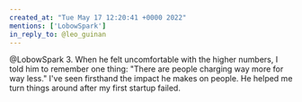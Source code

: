 ```yaml
---
created_at: "Tue May 17 12:20:41 +0000 2022"
mentions: ['LobowSpark']
in_reply_to: @leo_guinan
---
```


@LobowSpark 3. When he felt uncomfortable with the higher numbers, I told him to remember one thing: "There are people charging way more for way less." I've seen firsthand the impact he makes on people. He helped me turn things around after my first startup failed.